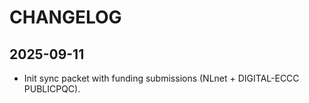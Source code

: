 # CHANGELOG

## 2025-09-11
- Init sync packet with funding submissions (NLnet + DIGITAL-ECCC PUBLICPQC).
